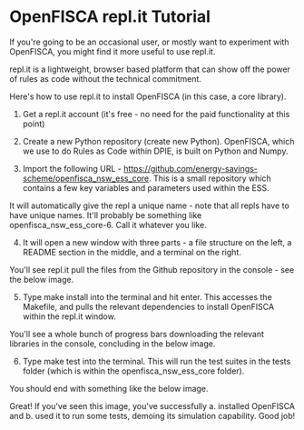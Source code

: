 # OpenFISCA repl.it Tutorial

If you're going to be an occasional user, or mostly want to experiment with OpenFISCA, you might find it more useful to use repl.it.

repl.it is a lightweight, browser based platform that can show off the power of rules as code without the technical commitment. 

Here's how to use repl.it to install OpenFISCA (in this case, a core library).

1. Get a repl.it account (it's free - no need for the paid functionality at this point)

2. Create a new Python repository (create new Python). OpenFISCA, which we use to do Rules as Code within DPIE, is built on Python and Numpy. 

3. Import the following URL - https://github.com/energy-savings-scheme/openfisca_nsw_ess_core. This is a small repository which contains a few key variables and parameters used within the ESS.

It will automatically give the repl a unique name - note that all repls have to have unique names. It'll probably be something like openfisca_nsw_ess_core-6. Call    it whatever you like.

4. It will open a new window with three parts - a file structure on the left, a README section in the middle, and a terminal on the right. 

You'll see repl.it pull the files from the Github repository in the console - see the below image.

5. Type make install into the terminal and hit enter. This accesses the Makefile, and pulls the relevant dependencies to install OpenFISCA within the repl.it window. 

  You'll see a whole bunch of progress bars downloading the relevant libraries in the console, concluding in the below image. 

6. Type make test into the terminal. This will run the test suites in the tests folder (which is within the openfisca_nsw_ess_core folder). 

  You should end with something like the below image.

Great! If you've seen this image, you've successfully a. installed OpenFISCA and b. used it to run some tests, demoing its simulation capability. Good job!


